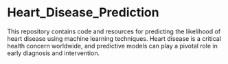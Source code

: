 # Heart_Disease_Prediction
This repository contains code and resources for predicting the likelihood of heart disease using machine learning techniques. Heart disease is a critical health concern worldwide, and predictive models can play a pivotal role in early diagnosis and intervention.
